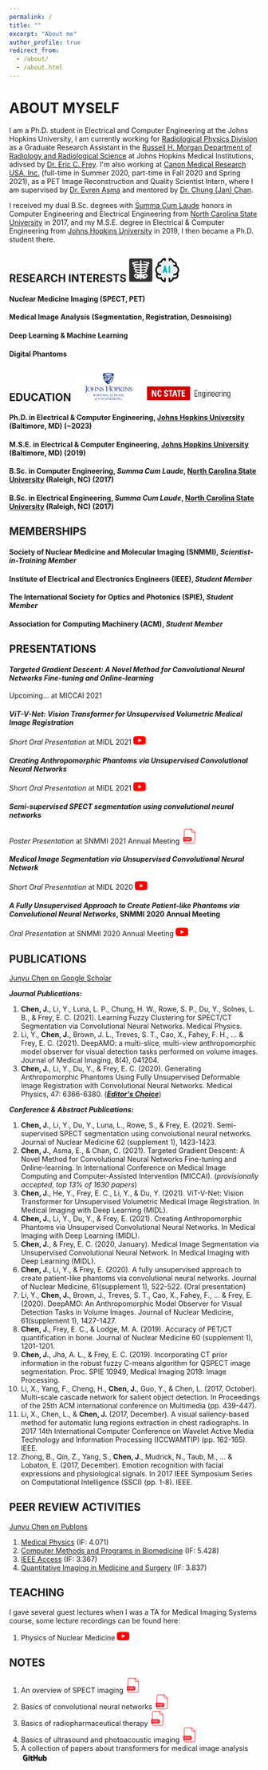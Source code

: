 ```yaml
---
permalink: /
title: ""
excerpt: "About me"
author_profile: true
redirect_from: 
  - /about/
  - /about.html
---
```


ABOUT MYSELF
====
I am a Ph.D. student in Electrical and Computer Engineering at the Johns Hopkins University, I am currently working for <a href="https://www.hopkinsmedicine.org/radiology/research/divisions/radiological-physics/our-team.html">Radiological Physics Division</a> as a Graduate Research Assistant in the <a href="https://www.hopkinsmedicine.org/radiology/index.html">Russell H. Morgan Department of Radiology and Radiological Science</a> at Johns Hopkins Medical Institutions, adivsed by <a href="https://scholar.google.com/citations?user=_-K45vUAAAAJ&hl=en">Dr. Eric C. Frey</a>. I'm also working at <a href="https://www.research.us.medical.canon/"> Canon Medical Research USA, Inc.</a> (full-time in Summer 2020, part-time in Fall 2020 and Spring 2021), as a PET Image Reconstruction and Quality Scientist Intern, where I am supervised by <a href="https://scholar.google.com/citations?user=h5ZNDBUAAAAJ&hl=en"> Dr. Evren Asma</a> and mentored by <a href="https://scholar.google.com/citations?user=Or4xII0AAAAJ&hl=en"> Dr. Chung (Jan) Chan</a>.

I received my dual B.Sc. degrees with <a href="http://catalog.ncsu.edu/undergraduate/academic-policies-procedures/student-status-honors/academic-honors/">Summa Cum Laude</a> honors in Computer Engineering and Electrical Engineering from <a href="https://www.ece.ncsu.edu/">North Carolina State University</a> in 2017, and my M.S.E. degree in Electrical & Computer Engineering from <a href="https://engineering.jhu.edu/ece/">Johns Hopkins University</a> in 2019, I then became a Ph.D. student there.

RESEARCH INTERESTS <img src="/images/radiology_icon.png" width="48"/> <img src="/images/ai_icon.png" width="48"/>
----
#### Nuclear Medicine Imaging (SPECT, PET)
#### Medical Image Analysis (Segmentation, Registration, Desnoising)
#### Deep Learning & Machine Learning
#### Digital Phantoms

EDUCATION <img src="/images/JHU_flat.png" width="140"/> <img src="/images/NC.png" width="180"/>
----
#### Ph.D. in Electrical & Computer Engineering, <a href="https://engineering.jhu.edu/ece/">Johns Hopkins University</a> (Baltimore, MD) (~2023)
#### M.S.E. in Electrical & Computer Engineering, <a href="https://engineering.jhu.edu/ece/">Johns Hopkins University</a> (Baltimore, MD) (2019)   
#### B.Sc. in Computer Engineering, *Summa Cum Laude*, <a href="https://www.ece.ncsu.edu/">North Carolina State University</a> (Raleigh, NC) (2017)
#### B.Sc. in Electrical Engineering, *Summa Cum Laude*, <a href="https://www.ece.ncsu.edu/">North Carolina State University</a> (Raleigh, NC) (2017)   

MEMBERSHIPS
----
#### Society of Nuclear Medicine and Molecular Imaging (SNMMI), *Scientist-in-Training Member*
#### Institute of Electrical and Electronics Engineers (IEEE), *Student Member*
#### The International Society for Optics and Photonics (SPIE), *Student Member*
#### Association for Computing Machinery (ACM), *Student Member*

PRESENTATIONS
----
#### *Targeted Gradient Descent: A Novel Method for Convolutional Neural Networks Fine-tuning and Online-learning*
Upcoming... at MICCAI 2021

#### *ViT-V-Net: Vision Transformer for Unsupervised Volumetric Medical Image Registration*
*Short Oral Presentation* at MIDL 2021 [<img src="/images/youtube-logo-png.png" width="25"/>](https://2021.midl.io/papers/e6)

#### *Creating Anthropomorphic Phantoms via Unsupervised Convolutional Neural Networks* 
*Short Oral Presentation* at MIDL 2021 [<img src="/images/youtube-logo-png.png" width="25"/>](https://2021.midl.io/papers/h5)

#### *Semi-supervised SPECT segmentation using convolutional neural networks*
*Poster Presentation* at SNMMI 2021 Annual Meeting [<img src="/images/pdf_icon.png" width="30"/>](http://junyuchen245.github.io/files/SNMMI2021.pdf)

#### *Medical Image Segmentation via Unsupervised Convolutional Neural Network*
*Short Oral Presentation* at MIDL 2020 [<img src="/images/youtube-logo-png.png" width="25"/>](https://2020.midl.io/papers/chen20.html)

#### *A Fully Unsupervised Approach to Create Patient-like Phantoms via Convolutional Neural Networks*, SNMMI 2020 Annual Meeting
*Oral Presentation* at SNMMI 2020 Annual Meeting [<img src="/images/youtube-logo-png.png" width="25"/>](https://youtu.be/KUbIXUBA7bk)

PUBLICATIONS
------
<a href="https://scholar.google.com/citations?user=9jIpgScAAAAJ&hl=en">Junyu Chen on Google Scholar</a>

***Journal Publications:***
1.	<strong>Chen, J.</strong>, Li, Y., Luna, L. P., Chung, H. W., Rowe, S. P., Du, Y., Solnes, L. B., & Frey, E. C. (2021). Learning Fuzzy Clustering for SPECT/CT Segmentation via Convolutional Neural Networks. Medical Physics.
1.	Li, Y., <strong>Chen, J.</strong>, Brown, J. L., Treves, S. T., Cao, X., Fahey, F. H., ... & Frey, E. C. (2021). DeepAMO: a multi-slice, multi-view anthropomorphic model observer for visual detection tasks performed on volume images. Journal of Medical Imaging, 8(4), 041204.
3.	<strong>Chen, J.</strong>, Li, Y., Du, Y., & Frey, E. C. (2020). Generating Anthropomorphic Phantoms Using Fully Unsupervised Deformable Image Registration with Convolutional Neural Networks. Medical Physics, 47: 6366-6380. (***<a href="https://aapm.onlinelibrary.wiley.com/doi/toc/10.1002/(ISSN)2473-4209.EDITORS_CHOICE">Editor's Choice</a>***)

***Conference & Abstract Publications:***
1. <strong>Chen, J.</strong>, Li, Y., Du, Y., Luna, L., Rowe, S., & Frey, E. (2021). Semi-supervised SPECT segmentation using convolutional neural networks. Journal of Nuclear Medicine 62 (supplement 1), 1423-1423.
2. <strong>Chen, J.</strong>, Asma, E., & Chan, C. (2021). Targeted Gradient Descent: A Novel Method for Convolutional Neural Networks Fine-tuning and Online-learning. In International Conference on Medical Image Computing and Computer-Assisted Intervention (MICCAI). (*provisionally accepted, top 13% of 1630 papers*)
3. <strong>Chen, J.</strong>, He, Y., Frey, E. C., Li, Y., & Du, Y. (2021). ViT-V-Net: Vision Transformer for Unsupervised Volumetric Medical Image Registration. In Medical Imaging with Deep Learning (MIDL).
4. <strong>Chen, J.</strong>, Li, Y., Du, Y., & Frey, E. (2021). Creating Anthropomorphic Phantoms via Unsupervised Convolutional Neural Networks. In Medical Imaging with Deep Learning (MIDL).
5.	<strong>Chen, J.</strong>, & Frey, E. C. (2020, January). Medical Image Segmentation via Unsupervised Convolutional Neural Network. In Medical Imaging with Deep Learning (MIDL).
6.	<strong>Chen, J.</strong>, Li, Y., & Frey, E. (2020). A fully unsupervised approach to create patient-like phantoms via convolutional neural networks. Journal of Nuclear Medicine, 61(supplement 1), 522-522. (Oral presentation)
7.	Li, Y., <strong>Chen, J.</strong>, Brown, J., Treves, S. T., Cao, X., Fahey, F., ... & Frey, E. (2020). DeepAMO: An Anthropomorphic Model Observer for Visual Detection Tasks in Volume Images. Journal of Nuclear Medicine, 61(supplement 1), 1427-1427.
8.	<strong>Chen, J.</strong>, Frey, E. C., & Lodge, M. A. (2019). Accuracy of PET/CT quantification in bone. Journal of Nuclear Medicine 60 (supplement 1), 1201-1201.
9.	<strong>Chen, J.</strong>, Jha, A. L., & Frey, E. C. (2019). Incorporating CT prior information in the robust fuzzy C-means algorithm for QSPECT image segmentation. Proc. SPIE 10949, Medical Imaging 2019: Image Processing.
10.	Li, X., Yang, F., Cheng, H., <strong>Chen, J.</strong>, Guo, Y., & Chen, L. (2017, October). Multi-scale cascade network for salient object detection. In Proceedings of the 25th ACM international conference on Multimedia (pp. 439-447).
11.	Li, X., Chen, L., & <strong>Chen, J.</strong> (2017, December). A visual saliency-based method for automatic lung regions extraction in chest radiographs. In 2017 14th International Computer Conference on Wavelet Active Media Technology and Information Processing (ICCWAMTIP) (pp. 162-165). IEEE.
12.	Zhong, B., Qin, Z., Yang, S., <strong>Chen, J.</strong>, Mudrick, N., Taub, M., ... & Lobaton, E. (2017, December). Emotion recognition with facial expressions and physiological signals. In 2017 IEEE Symposium Series on Computational Intelligence (SSCI) (pp. 1-8). IEEE.

PEER REVIEW ACTIVITIES
----
<a href="https://publons.com/researcher/4216894/junyu-chen/">Junyu Chen on Publons</a>
1. <a href="https://aapm.onlinelibrary.wiley.com/journal/24734209">Medical Physics</a> (IF: 4.071)
2. <a href="https://www.journals.elsevier.com/computer-methods-and-programs-in-biomedicine">Computer Methods and Programs in Biomedicine</a> (IF: 5.428)
3. <a href="https://ieeeaccess.ieee.org/">IEEE Access</a> (IF: 3.367)
4. <a href="https://qims.amegroups.com/">Quantitative Imaging in Medicine and Surgery</a> (IF: 3.837)

TEACHING
----
I gave several guest lectures when I was a TA for Medical Imaging Systems course, some lecture recordings can be found here:

1. Physics of Nuclear Medicine [<img src="/images/youtube-logo-png.png" width="25"/>](https://youtu.be/Sk-IjeNy1aU)


NOTES
----
1. An overview of SPECT imaging [<img src="/images/pdf_icon.png" width="30"/>](http://junyuchen245.github.io/files/SPECT_Systems_v5.pdf)
2. Basics of convolutional neural networks [<img src="/images/pdf_icon.png" width="30"/>](http://junyuchen245.github.io/files/Basics_of_Convolutional_Neural_Networks.pdf)
3. Basics of radiopharmaceutical therapy [<img src="/images/pdf_icon.png" width="30"/>](http://junyuchen245.github.io/files/Basics_of_RPT_v2.pdf)
4. Basics of ultrasound and photoacoustic imaging [<img src="/images/pdf_icon.png" width="30"/>](http://junyuchen245.github.io/files/Ultrasound_and_Photoacoustic_Imaging.pdf)
5. A collection of papers about transformers for medical image analysis [<img src="/images/GitHub_Logo.png" width="55"/>](https://github.com/junyuchen245/Transformers_for_medical_image_analysis)
<br/><br/><br/><br/><br/><br/><br/><br/><br/>

